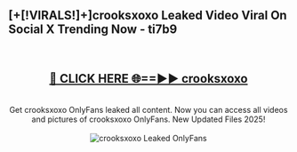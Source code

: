 <h2>[+[!VIRALS!]+]crooksxoxo Leaked Video Viral On Social X Trending Now - ti7b9</h2>
<br>
<div align="center">
<h2><a href="https://libra.edu.pl?crooksxoxo" rel="nofollow">🔴 CLICK HERE 🌐==►► crooksxoxo</a></h2>
<br>
Get crooksxoxo OnlyFans leaked all content. Now you can access all videos and pictures of crooksxoxo OnlyFans. New Updated Files 2025!
<br>
<br>
<a href="https://libra.edu.pl?crooksxoxo" rel="nofollow" data-target="animated-image.originalLink"><img src="https://i.ibb.co.com/WyWwxjT/player-gif2.gif" alt="crooksxoxo Leaked OnlyFans" style="max-width: 100%; display: inline-block;" data-target="animated-image.originalImage"></a>
</div>
<br>